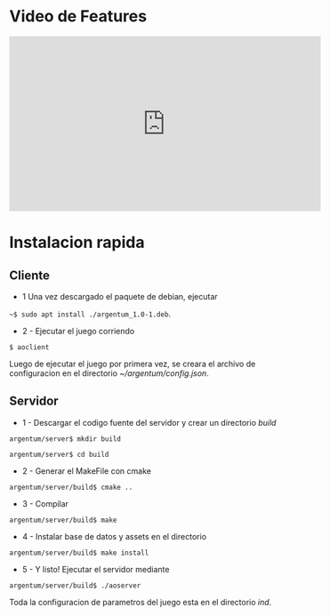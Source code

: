 # Video de Features

<iframe width="560" height="315" src="https://www.youtube.com/embed/8L4Z-yWYZ-w" frameborder="0" allow="accelerometer; autoplay; encrypted-media; gyroscope; picture-in-picture" allowfullscreen></iframe>

# Instalacion rapida
 
## Cliente 
+ 1 Una vez descargado el paquete de debian, ejecutar 

``` ~$ sudo apt install ./argentum_1.0-1.deb ```.

+ 2 - Ejecutar el juego corriendo 

``` $ aoclient ```

Luego de ejecutar el juego por primera vez, se creara el archivo de configuracion
en el directorio _~/argentum/config.json_.  

## Servidor 

+ 1 - Descargar el codigo fuente del servidor y crear un directorio _build_

```argentum/server$ mkdir build```

```argentum/server$ cd build```

+ 2 - Generar el MakeFile con cmake 

```argentum/server/build$ cmake .. ```

+ 3 - Compilar 

```argentum/server/build$ make ```

+ 4 - Instalar base de datos y assets en el directorio 

```argentum/server/build$ make install ```

+ 5 - Y listo! Ejecutar el servidor mediante 

```argentum/server/build$ ./aoserver ```

Toda la configuracion de parametros del juego esta en el directorio _ind_.
